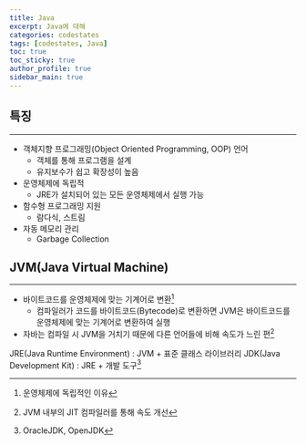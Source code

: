 ```yaml
---
title: Java
excerpt: Java에 대해
categories: codestates
tags: [codestates, Java]
toc: true
toc_sticky: true
author_profile: true
sidebar_main: true
---
```


## 특징
<hr>

- 객체지향 프로그래밍(Object Oriented Programming, OOP) 언어      
    - 객체를 통해 프로그램을 설계          
    - 유지보수가 쉽고 확장성이 높음       
- 운영체제에 독립적
    - JRE가 설치되어 있는 모든 운영체제에서 실행 가능
- 함수형 프로그래밍 지원
    - 람다식, 스트림
- 자동 메모리 관리
    - Garbage Collection


## JVM(Java Virtual Machine)
<hr>

- 바이트코드를 운영체제에 맞는 기계어로 변환[^1]  
    [^1]: 운영체제에 독립적인 이유
    - 컴파일러가 코드를 바이트코드(Bytecode)로 변환하면 JVM은 바이트코드를 운영체제에 맞는 기계어로 변환하여 실행
- 자바는 컴파일 시 JVM을 거치기 때문에 다른 언어들에 비해 속도가 느린 편[^2]  
    [^2]: JVM 내부의 JIT 컴파일러를 통해 속도 개선

JRE(Java Runtime Environment) : JVM + 표준 클래스 라이브러리
JDK(Java Development Kit) : JRE + 개발 도구[^3]  
[^3]: OracleJDK, OpenJDK





